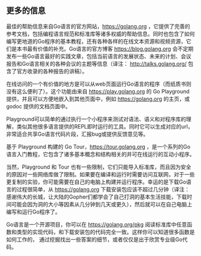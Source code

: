 ## 更多的信息

最佳的帮助信息来自Go语言的官方网站，https://golang.org ，它提供了完善的参考文档，包括编程语言规范和标准库等诸多权威的帮助信息。同时也包含了如何编写更地道的Go程序的基本教程，还有各种各样的在线文本资源和视频资源，它们是本书最有价值的补充。Go语言的官方博客 https://blog.golang.org 会不定期发布一些Go语言最好的实践文章，包括当前语言的发展状态、未来的计划、会议报告和Go语言相关的各种会议的主题等信息（译注： http://talks.golang.org/ 包含了官方收录的各种报告的讲稿）。

在线访问的一个有价值的地方是可以从web页面运行Go语言的程序（而纸质书则没有这么便利了）。这个功能由来自 https://play.golang.org 的 Go Playground 提供，并且可以方便地嵌入到其他页面中，例如 https://golang.org 的主页，或 godoc 提供的文档页面中。

Playground可以简单的通过执行一个小程序来测试对语法、语义和对程序库的理解，类似其他很多语言提供的REPL即时运行的工具。同时它可以生成对应的url，非常适合共享Go语言代码片段，汇报bug或提供反馈意见等。

基于 Playground 构建的 Go Tour，https://tour.golang.org ，是一个系列的Go语言入门教程，它包含了诸多基本概念和结构相关的并可在线运行的互动小程序。

当然，Playground 和 Tour 也有一些限制，它们只能导入标准库，而且因为安全的原因对一些网络库做了限制。如果要在编译和运行时需要访问互联网，对于一些更复制的实验，你可能需要在自己的电脑上构建并运行程序。幸运的是下载Go语言的过程很简单，从 https://golang.org 下载安装包应该不超过几分钟（译注：感谢伟大的长城，让大陆的Gopher们都学会了自己打洞的基本生活技能，下载时间可能会因为洞的大小等因素从几分钟到几天或更久），然后就可以在自己电脑上编写和运行Go程序了。

Go语言是一个开源项目，你可以在 https://golang.org/pkg 阅读标准库中任意函数和类型的实现代码，和下载安装包的代码完全一致。这样你可以知道很多函数是如何工作的， 通过挖掘找出一些答案的细节，或者仅仅是出于欣赏专业级Go代码。

